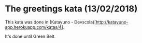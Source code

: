 # The greetings kata (13/02/2018)

This kata was done in (Katayuno - Devscola)[http://katayuno-app.herokuapp.com/katas/4].

It's done until Green Belt.
